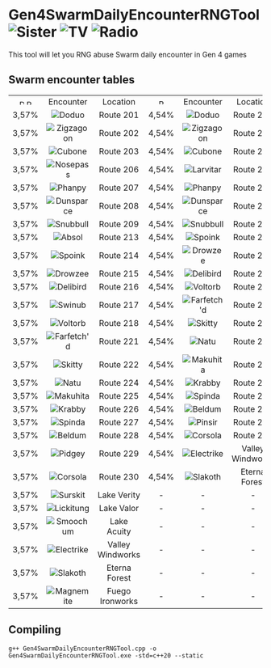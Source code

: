 # Gen4SwarmDailyEncounterRNGTool <img src="https://github.com/user-attachments/assets/534d8380-f6b5-4024-8401-fe86b29bf252" title="Sister"> <img src="https://github.com/user-attachments/assets/14560d58-97d2-4642-9d92-920aa6eb204b" title="TV"> <img src="https://github.com/user-attachments/assets/bc7df9b8-a49c-4215-bbe8-287725997c85" title="Radio">
This tool will let you RNG abuse Swarm daily encounter in Gen 4 games

## Swarm encounter tables
<table>
  <tr align="center">
    <td><img src="https://github.com/Real96/DPPtHoneyTreeRNGTool/assets/20956021/cae6e50d-5d3b-4beb-bdea-c3bdfae8940a" title="D" width="10">
      <img src="https://github.com/Real96/DPPtHoneyTreeRNGTool/assets/20956021/bbe51f0e-417c-4359-b1c6-3e2e36a4798a" title="P" width="10">
    </td>
    <td>Encounter</td>
    <td>Location</td>
    <td><img src="https://github.com/Real96/DPPtHoneyTreeRNGTool/assets/20956021/a5509f23-652f-4433-90f8-d97b7881802b" title="Pt" width="10"></td>
    <td>Encounter</td>
    <td>Location</td>
    <td>
      <img src="https://github.com/Real96/HGSSRockSmashItemsRNGTool/assets/20956021/73eef51d-77e2-454e-a8ee-db7f962f74fb" title="HG" width="10">
      <img src="https://github.com/Real96/HGSSRockSmashItemsRNGTool/assets/20956021/5dc9d411-cc38-494e-b8d6-fdca647424d5" title="SS" width="10">
    </td>
    <td>Encounter</td>
    <td>Location</td>
  <tr align="center">
    <td>3,57%</td>
    <td><img src="https://github.com/PokeAPI/sprites/blob/master/sprites/pokemon/versions/generation-viii/icons/84.png" title="Doduo"></td>
    <td>Route 201</td>
    <td>4,54%</td>
    <td><img src="https://github.com/PokeAPI/sprites/blob/master/sprites/pokemon/versions/generation-viii/icons/84.png" title="Doduo"></td>
    <td>Route 201</td>
    <td>5%</td>
  <tr align="center">
    <td>3,57%</td>
    <td><img src="https://github.com/PokeAPI/sprites/blob/master/sprites/pokemon/versions/generation-viii/icons/263.png" title="Zigzagoon"></td>
    <td>Route 202</td>
    <td>4,54%</td>
    <td><img src="https://github.com/PokeAPI/sprites/blob/master/sprites/pokemon/versions/generation-viii/icons/263.png" title="Zigzagoon"></td>
    <td>Route 202</td>
    <td>5%</td>
  <tr align="center">
    <td>3,57%</td>
    <td><img src="https://github.com/PokeAPI/sprites/blob/master/sprites/pokemon/versions/generation-viii/icons/104.png" title="Cubone"></td>
    <td>Route 203</td>
    <td>4,54%</td>
    <td><img src="https://github.com/PokeAPI/sprites/blob/master/sprites/pokemon/versions/generation-viii/icons/104.png" title="Cubone"></td>
    <td>Route 203</td>
    <td>5%</td>
  <tr align="center">
    <td>3,57%</td>
    <td><img src="https://github.com/PokeAPI/sprites/blob/master/sprites/pokemon/versions/generation-viii/icons/299.png" title="Nosepass"></td>
    <td>Route 206</td>
    <td>4,54%</td>
    <td><img src="https://github.com/PokeAPI/sprites/blob/master/sprites/pokemon/versions/generation-viii/icons/246.png" title="Larvitar"></td>
    <td>Route 206</td>
    <td>5%</td>
  <tr align="center">
    <td>3,57%</td>
    <td><img src="https://github.com/PokeAPI/sprites/blob/master/sprites/pokemon/versions/generation-viii/icons/231.png" title="Phanpy"></td>
    <td>Route 207</td>
    <td>4,54%</td>
    <td><img src="https://github.com/PokeAPI/sprites/blob/master/sprites/pokemon/versions/generation-viii/icons/231.png" title="Phanpy"></td>
    <td>Route 207</td>
    <td>5%</td>
  <tr align="center">
    <td>3,57%</td>
    <td><img src="https://github.com/PokeAPI/sprites/blob/master/sprites/pokemon/versions/generation-viii/icons/206.png" title="Dunsparce"></td>
    <td>Route 208</td>
    <td>4,54%</td>
    <td><img src="https://github.com/PokeAPI/sprites/blob/master/sprites/pokemon/versions/generation-viii/icons/206.png" title="Dunsparce"></td>
    <td>Route 208</td>
    <td>5%</td>
  <tr align="center">
    <td>3,57%</td>
    <td><img src="https://github.com/PokeAPI/sprites/blob/master/sprites/pokemon/versions/generation-viii/icons/209.png" title="Snubbull"></td>
    <td>Route 209</td>
    <td>4,54%</td>
    <td><img src="https://github.com/PokeAPI/sprites/blob/master/sprites/pokemon/versions/generation-viii/icons/209.png" title="Snubbull"></td>
    <td>Route 209</td>
    <td>5%</td>
  <tr align="center">
    <td>3,57%</td>
    <td><img src="https://github.com/PokeAPI/sprites/blob/master/sprites/pokemon/versions/generation-viii/icons/359.png" title="Absol"></td>
    <td>Route 213</td>
    <td>4,54%</td>
    <td><img src="https://github.com/PokeAPI/sprites/blob/master/sprites/pokemon/versions/generation-viii/icons/325.png" title="Spoink"></td>
    <td>Route 214</td>
    <td>5%</td>
  <tr align="center">
    <td>3,57%</td>
    <td><img src="https://github.com/PokeAPI/sprites/blob/master/sprites/pokemon/versions/generation-viii/icons/325.png" title="Spoink"></td>
    <td>Route 214</td>
    <td>4,54%</td>
    <td><img src="https://github.com/PokeAPI/sprites/blob/master/sprites/pokemon/versions/generation-viii/icons/96.png" title="Drowzee"></td>
    <td>Route 215</td>
    <td>5%</td>
  <tr align="center">
    <td>3,57%</td>
    <td><img src="https://github.com/PokeAPI/sprites/blob/master/sprites/pokemon/versions/generation-viii/icons/96.png" title="Drowzee"></td>
    <td>Route 215</td>
    <td>4,54%</td>
    <td><img src="https://github.com/PokeAPI/sprites/blob/master/sprites/pokemon/versions/generation-viii/icons/225.png" title="Delibird"></td>
    <td>Route 217</td>
    <td>5%</td>
  <tr align="center">
    <td>3,57%</td>
    <td><img src="https://github.com/PokeAPI/sprites/blob/master/sprites/pokemon/versions/generation-viii/icons/225.png" title="Delibird"></td>
    <td>Route 216</td>
    <td>4,54%</td>
    <td><img src="https://github.com/PokeAPI/sprites/blob/master/sprites/pokemon/versions/generation-viii/icons/100.png" title="Voltorb"></td>
    <td>Route 218</td>
    <td>5%</td>
  <tr align="center">
    <td>3,57%</td>
    <td><img src="https://github.com/PokeAPI/sprites/blob/master/sprites/pokemon/versions/generation-viii/icons/220.png" title="Swinub"></td>
    <td>Route 217</td>
    <td>4,54%</td>
    <td><img src="https://github.com/PokeAPI/sprites/blob/master/sprites/pokemon/versions/generation-viii/icons/83.png" title="Farfetch'd"></td>
    <td>Route 221</td>
    <td>5%</td>
  <tr align="center">
    <td>3,57%</td>
    <td><img src="https://github.com/PokeAPI/sprites/blob/master/sprites/pokemon/versions/generation-viii/icons/100.png" title="Voltorb"></td>
    <td>Route 218</td>
    <td>4,54%</td>
    <td><img src="https://github.com/PokeAPI/sprites/blob/master/sprites/pokemon/versions/generation-viii/icons/300.png" title="Skitty"></td>
    <td>Route 222</td>
    <td>5%</td>
  <tr align="center">
    <td>3,57%</td>
    <td><img src="https://github.com/PokeAPI/sprites/blob/master/sprites/pokemon/versions/generation-viii/icons/83.png" title="Farfetch'd"></td>
    <td>Route 221</td>
    <td>4,54%</td>
    <td><img src="https://github.com/PokeAPI/sprites/blob/master/sprites/pokemon/versions/generation-viii/icons/177.png" title="Natu"></td>
    <td>Route 224</td>
    <td>5%</td>
  <tr align="center">
    <td>3,57%</td>
    <td><img src="https://github.com/PokeAPI/sprites/blob/master/sprites/pokemon/versions/generation-viii/icons/300.png" title="Skitty"></td>
    <td>Route 222</td>
    <td>4,54%</td>
    <td><img src="https://github.com/PokeAPI/sprites/blob/master/sprites/pokemon/versions/generation-viii/icons/296.png" title="Makuhita"></td>
    <td>Route 225</td>
    <td>5%</td>
  <tr align="center">
    <td>3,57%</td>
    <td><img src="https://github.com/PokeAPI/sprites/blob/master/sprites/pokemon/versions/generation-viii/icons/177.png" title="Natu"></td>
    <td>Route 224</td>
    <td>4,54%</td>
    <td><img src="https://github.com/PokeAPI/sprites/blob/master/sprites/pokemon/versions/generation-viii/icons/98.png" title="Krabby"></td>
    <td>Route 226</td>
    <td>5%</td>
  <tr align="center">
    <td>3,57%</td>
    <td><img src="https://github.com/PokeAPI/sprites/blob/master/sprites/pokemon/versions/generation-viii/icons/296.png" title="Makuhita"></td>
    <td>Route 225</td>
    <td>4,54%</td>
    <td><img src="https://github.com/PokeAPI/sprites/blob/master/sprites/pokemon/versions/generation-viii/icons/327.png" title="Spinda"></td>
    <td>Route 227</td>
    <td>5%</td>
  <tr align="center">
    <td>3,57%</td>
    <td><img src="https://github.com/PokeAPI/sprites/blob/master/sprites/pokemon/versions/generation-viii/icons/98.png" title="Krabby"></td>
    <td>Route 226</td>
    <td>4,54%</td>
    <td><img src="https://github.com/PokeAPI/sprites/blob/master/sprites/pokemon/versions/generation-viii/icons/374.png" title="Beldum"></td>
    <td>Route 228</td>
    <td>5%</td>
  <tr align="center">
    <td>3,57%</td>
    <td><img src="https://github.com/PokeAPI/sprites/blob/master/sprites/pokemon/versions/generation-viii/icons/327.png" title="Spinda"></td>
    <td>Route 227</td>
    <td>4,54%</td>
    <td><img src="https://github.com/PokeAPI/sprites/blob/master/sprites/pokemon/versions/generation-viii/icons/127.png" title="Pinsir"></td>
    <td>Route 229</td>
    <td>5%</td>
  <tr align="center">
    <td>3,57%</td>
    <td><img src="https://github.com/PokeAPI/sprites/blob/master/sprites/pokemon/versions/generation-viii/icons/374.png" title="Beldum"></td>
    <td>Route 228</td>
    <td>4,54%</td>
    <td><img src="https://github.com/PokeAPI/sprites/blob/master/sprites/pokemon/versions/generation-viii/icons/222.png" title="Corsola"></td>
    <td>Route 230</td>
    <td>5%</td>
  <tr align="center">
    <td>3,57%</td>
    <td><img src="https://github.com/PokeAPI/sprites/blob/master/sprites/pokemon/versions/generation-viii/icons/16.png" title="Pidgey"></td>
    <td>Route 229</td>
    <td>4,54%</td>
    <td><img src="https://github.com/PokeAPI/sprites/blob/master/sprites/pokemon/versions/generation-viii/icons/309.png" title="Electrike"></td>
    <td>Valley Windworks</td>
    <td>-</td>
    <td>-</td>
    <td>-</td>
  <tr align="center">
    <td>3,57%</td>
    <td><img src="https://github.com/PokeAPI/sprites/blob/master/sprites/pokemon/versions/generation-viii/icons/222.png" title="Corsola"></td>
    <td>Route 230</td>
    <td>4,54%</td>
    <td><img src="https://github.com/PokeAPI/sprites/blob/master/sprites/pokemon/versions/generation-viii/icons/287.png" title="Slakoth"></td>
    <td>Eterna Forest</td>
    <td>-</td>
    <td>-</td>
    <td>-</td>
  <tr align="center">
    <td>3,57%</td>
    <td><img src="https://github.com/PokeAPI/sprites/blob/master/sprites/pokemon/versions/generation-viii/icons/283.png" title="Surskit"></td>
    <td>Lake Verity</td>
    <td>-</td>
    <td>-</td>
    <td>-</td>
    <td>-</td>
    <td>-</td>
    <td>-</td>
  <tr align="center">
    <td>3,57%</td>
    <td><img src="https://github.com/PokeAPI/sprites/blob/master/sprites/pokemon/versions/generation-viii/icons/108.png" title="Lickitung"></td>
    <td>Lake Valor</td>
    <td>-</td>
    <td>-</td>
    <td>-</td>
    <td>-</td>
    <td>-</td>
    <td>-</td>
  <tr align="center">
    <td>3,57%</td>
    <td><img src="https://github.com/PokeAPI/sprites/blob/master/sprites/pokemon/versions/generation-viii/icons/238.png" title="Smoochum"></td>
    <td>Lake Acuity</td>
    <td>-</td>
    <td>-</td>
    <td>-</td>
    <td>-</td>
    <td>-</td>
    <td>-</td>
  <tr align="center">
    <td>3,57%</td>
    <td><img src="https://github.com/PokeAPI/sprites/blob/master/sprites/pokemon/versions/generation-viii/icons/309.png" title="Electrike"></td>
    <td>Valley Windworks</td>
    <td>-</td>
    <td>-</td>
    <td>-</td>
    <td>-</td>
    <td>-</td>
    <td>-</td>
  <tr align="center">
    <td>3,57%</td>
    <td><img src="https://github.com/PokeAPI/sprites/blob/master/sprites/pokemon/versions/generation-viii/icons/287.png" title="Slakoth"></td>
    <td>Eterna Forest</td>
    <td>-</td>
    <td>-</td>
    <td>-</td>
    <td>-</td>
    <td>-</td>
    <td>-</td>
  <tr align="center">
    <td>3,57%</td>
    <td><img src="https://github.com/PokeAPI/sprites/blob/master/sprites/pokemon/versions/generation-viii/icons/81.png" title="Magnemite"></td>
    <td>Fuego Ironworks</td>
    <td>-</td>
    <td>-</td>
    <td>-</td>
    <td>-</td>
    <td>-</td>
    <td>-</td>
</table>

## Compiling
```
g++ Gen4SwarmDailyEncounterRNGTool.cpp -o Gen4SwarmDailyEncounterRNGTool.exe -std=c++20 --static
```
